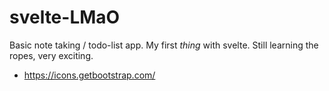 # svelte-LMaO

Basic note taking / todo-list app. My first _thing_ with svelte. Still learning the ropes, very exciting.

- https://icons.getbootstrap.com/
